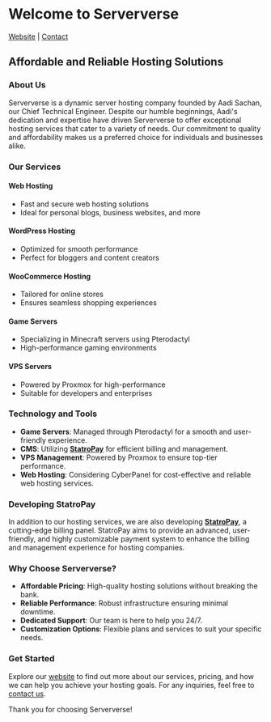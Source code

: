 # Welcome to Serververse
[Website](https://serververse.com) | [Contact](mailto:support@serververse.com)

## Affordable and Reliable Hosting Solutions

### About Us

Serververse is a dynamic server hosting company founded by Aadi Sachan, our Chief Technical Engineer. Despite our humble beginnings, Aadi's dedication and expertise have driven Serververse to offer exceptional hosting services that cater to a variety of needs. Our commitment to quality and affordability makes us a preferred choice for individuals and businesses alike.

### Our Services

#### Web Hosting
- Fast and secure web hosting solutions
- Ideal for personal blogs, business websites, and more

#### WordPress Hosting
- Optimized for smooth performance
- Perfect for bloggers and content creators

#### WooCommerce Hosting
- Tailored for online stores
- Ensures seamless shopping experiences

#### Game Servers
- Specializing in Minecraft servers using Pterodactyl
- High-performance gaming environments

#### VPS Servers
- Powered by Proxmox for high-performance
- Suitable for developers and enterprises

### Technology and Tools

- **Game Servers**: Managed through Pterodactyl for a smooth and user-friendly experience.
- **CMS**: Utilizing [**StatroPay**](https://github.com/serververs/statropay) for efficient billing and management.
- **VPS Management**: Powered by Proxmox to ensure top-tier performance.
- **Web Hosting**: Considering CyberPanel for cost-effective and reliable web hosting services.

### Developing StatroPay

In addition to our hosting services, we are also developing [**StatroPay**](https://github.com/serververs/statropay), a cutting-edge billing panel. StatroPay aims to provide an advanced, user-friendly, and highly customizable payment system to enhance the billing and management experience for hosting companies.

### Why Choose Serververse?

- **Affordable Pricing**: High-quality hosting solutions without breaking the bank.
- **Reliable Performance**: Robust infrastructure ensuring minimal downtime.
- **Dedicated Support**: Our team is here to help you 24/7.
- **Customization Options**: Flexible plans and services to suit your specific needs.

### Get Started

Explore our [website](https://serververse.com) to find out more about our services, pricing, and how we can help you achieve your hosting goals. For any inquiries, feel free to [contact us](mailto:care@serververse.com).

Thank you for choosing Serververse!
